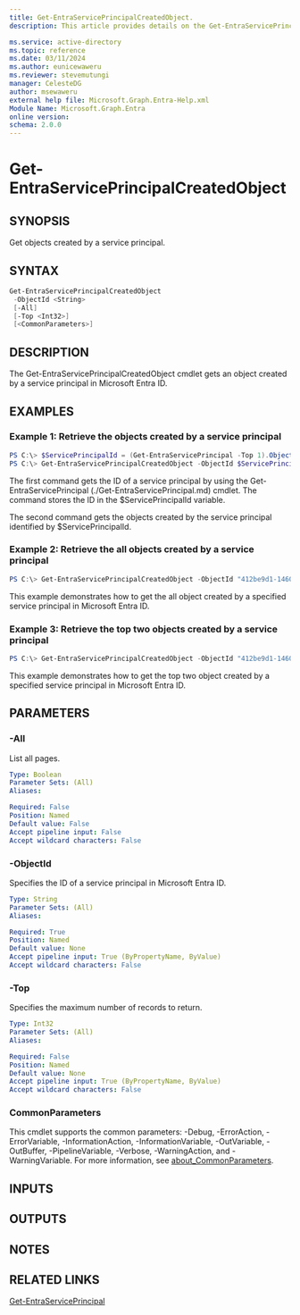 ```yaml
---
title: Get-EntraServicePrincipalCreatedObject.
description: This article provides details on the Get-EntraServicePrincipalCreatedObject command.

ms.service: active-directory
ms.topic: reference
ms.date: 03/11/2024
ms.author: eunicewaweru
ms.reviewer: stevemutungi
manager: CelesteDG
author: msewaweru
external help file: Microsoft.Graph.Entra-Help.xml
Module Name: Microsoft.Graph.Entra
online version:
schema: 2.0.0
---
```


# Get-EntraServicePrincipalCreatedObject

## SYNOPSIS
Get objects created by a service principal.

## SYNTAX

```powershell
Get-EntraServicePrincipalCreatedObject 
 -ObjectId <String>
 [-All] 
 [-Top <Int32>] 
 [<CommonParameters>]
```

## DESCRIPTION
The Get-EntraServicePrincipalCreatedObject cmdlet gets an object created by a service principal in Microsoft Entra ID.

## EXAMPLES

### Example 1: Retrieve the objects created by a service principal
```powershell
PS C:\> $ServicePrincipalId = (Get-EntraServicePrincipal -Top 1).ObjectId
PS C:\> Get-EntraServicePrincipalCreatedObject -ObjectId $ServicePrincipalId
```

The first command gets the ID of a service principal by using the Get-EntraServicePrincipal (./Get-EntraServicePrincipal.md) cmdlet. 
The command stores the ID in the $ServicePrincipalId variable.

The second command gets the objects created by the service principal identified by $ServicePrincipalId.


### Example 2: Retrieve the all objects created by a service principal
```powershell
PS C:\> Get-EntraServicePrincipalCreatedObject -ObjectId "412be9d1-1460-4061-8eed-cca203fcb215" -All
```

This example demonstrates how to get the all object created by a specified service principal in Microsoft Entra ID.  

### Example 3: Retrieve the top two objects created by a service principal
```powershell
PS C:\> Get-EntraServicePrincipalCreatedObject -ObjectId "412be9d1-1460-4061-8eed-cca203fcb215" -Top 2
```

This example demonstrates how to get the top two object created by a specified service principal in Microsoft Entra ID.  

## PARAMETERS

### -All
List all pages.

```yaml
Type: Boolean
Parameter Sets: (All)
Aliases:

Required: False
Position: Named
Default value: False
Accept pipeline input: False
Accept wildcard characters: False
```

### -ObjectId
Specifies the ID of a service principal in Microsoft Entra ID.

```yaml
Type: String
Parameter Sets: (All)
Aliases:

Required: True
Position: Named
Default value: None
Accept pipeline input: True (ByPropertyName, ByValue)
Accept wildcard characters: False
```

### -Top
Specifies the maximum number of records to return.

```yaml
Type: Int32
Parameter Sets: (All)
Aliases:

Required: False
Position: Named
Default value: None
Accept pipeline input: True (ByPropertyName, ByValue)
Accept wildcard characters: False
```

### CommonParameters
This cmdlet supports the common parameters: -Debug, -ErrorAction, -ErrorVariable, -InformationAction, -InformationVariable, -OutVariable, -OutBuffer, -PipelineVariable, -Verbose, -WarningAction, and -WarningVariable. For more information, see [about_CommonParameters](https://go.microsoft.com/fwlink/?LinkID=113216).

## INPUTS

## OUTPUTS

## NOTES

## RELATED LINKS

[Get-EntraServicePrincipal](Get-EntraServicePrincipal.md)